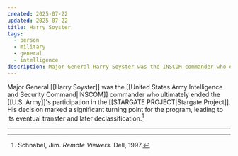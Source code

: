 ```yaml
---
created: 2025-07-22
updated: 2025-07-22
title: Harry Soyster
tags:
  - person
  - military
  - general
  - intelligence
description: Major General Harry Soyster was the INSCOM commander who ended the U.S. Army's participation in the Stargate Project.
---
```


Major General [[Harry Soyster]] was the [[United States Army Intelligence and Security Command|INSCOM]] commander who ultimately ended the [[U.S. Army]]'s participation in the [[STARGATE PROJECT|Stargate Project]]. His decision marked a significant turning point for the program, leading to its eventual transfer and later declassification.[^1]

---

[^1]: Schnabel, Jim. *Remote Viewers*. Dell, 1997.